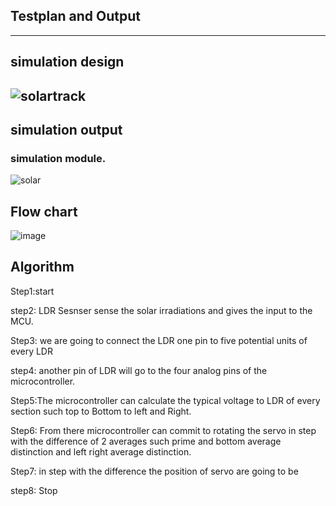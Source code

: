 ## Testplan and Output
----------------------
## simulation design

![solartrack](https://user-images.githubusercontent.com/98837660/157019194-e54dbdc0-db66-4cb2-86a2-28d5c52855d4.png)
----------------------------
## simulation output 
   ### simulation module.

![solar](https://user-images.githubusercontent.com/98837660/157020611-2a4a2400-b782-4b6d-aeba-aa8885e7a35b.png)

## Flow chart
  
  ![image](https://user-images.githubusercontent.com/98837660/157019990-1d54e69b-4094-40c4-8ff5-736f7e62114e.png)


  
 ## Algorithm
 
Step1:start

step2: LDR Sesnser sense the solar irradiations and gives the input to the MCU.

Step3: we are going to connect the LDR one pin to five potential units of every LDR

step4: another pin of LDR will go to the four analog pins of the microcontroller.

Step5:The microcontroller can calculate the typical voltage to LDR of every section such top to Bottom to left and Right.

Step6: From there microcontroller can commit to rotating the servo in step with the difference of 2 averages such prime and bottom average distinction and left right average distinction.

Step7: in step with the difference the position of servo are going to be

step8: Stop

  
